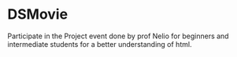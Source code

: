 # DSMovie
Participate in the Project event done by prof Nelio for beginners and intermediate students for a better understanding of html.

